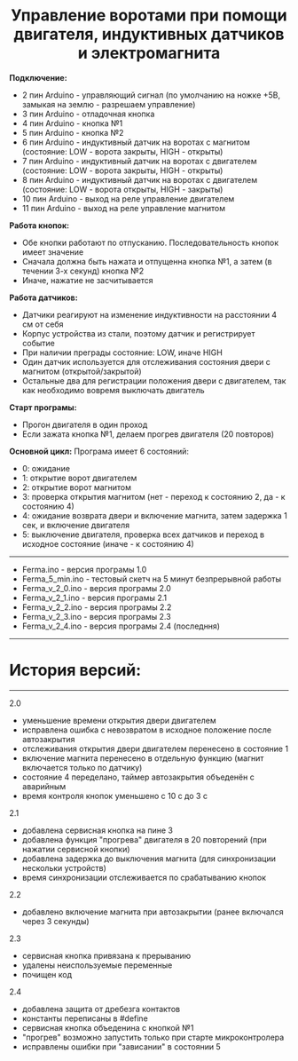 <h1 align="center">Управление воротами при помощи двигателя, индуктивных датчиков и электромагнита</h1>
  <b>Подключение:</b>
  <ul>
    <li>2 пин Arduino - управляющий сигнал (по умолчанию на ножке +5В, замыкая на землю - разрешаем управление)
    <li>3 пин Arduino - отладочная кнопка
    <li>4 пин Arduino - кнопка №1
    <li>5 пин Arduino - кнопка №2
    <li>6 пин Arduino - индуктивный датчик на воротах с магнитом (состояние: LOW - ворота закрыты, HIGH - открыты)
    <li>7 пин Arduino - индуктивный датчик на воротах с двигателем (состояние: LOW - ворота закрыты, HIGH - открыты)
    <li>8 пин Arduino - индуктивный датчик на воротах с двигателем (состояние: LOW - ворота открыты, HIGH - закрыты)
    <li>10 пин Arduino - выход на реле управление двигателем
    <li>11 пин Arduino - выход на реле управление магнитом
  </ul> 
  <b>Работа кнопок:</b>
  <ul>
   <li>Обе кнопки работают по отпусканию. Последовательность кнопок имеет значение
    <li>Сначала должна быть нажата и отпущенна кнопка №1, а затем (в течении 3-х секунд) кнопка №2
    <li>Иначе, нажатие не засчитывается
    </ul>
  <b>Работа датчиков:</b>
  <ul>
    <li>Датчики реагируют на изменение индуктивности на расстоянии 4 см от себя
    <li>Корпус устройства из стали, поэтому датчик и регистрирует событие
    <li>При наличии преграды состояние: LOW, иначе HIGH
    <li>Один датчик используется для отслеживания состояния двери с магнитом (открытой/закрытой)
    <li>Остальные два для регистрации положения двери с двигателем, так как необходимо вовремя выключать двигатель
  </ul>
  <b>Старт програмы:</b>
    <ul>
    <li>Прогон двигателя в один проход<br />
    <li>Если зажата кнопка №1, делаем прогрев двигателя (20 повторов)<br />
  </ul>
  <b>Основной цикл:</b>
    Програма имеет 6 состояний:<br />
    <ul>
    <li>0: ожидание
    <li>1: открытие ворот двигателем
    <li>2: открытие ворот магнитом
    <li>3: проверка открытия магнитом (нет - переход к состоянию 2, да - к состоянию 4)
    <li>4: ожидание возврата двери и включение магнита, затем задержка 1 сек, и включение двигателя
    <li>5: выключение двигателя, проверка всех датчиков и переход в исходное состояние (иначе - к состоянию 4)
    </ul>
<hr>
<ul>
<li>Ferma.ino - версия програмы 1.0
<li>Ferma_5_min.ino - тестовый скетч на 5 минут безпрерывной работы
<li>Ferma_v_2_0.ino - версия програмы 2.0
<li>Ferma_v_2_1.ino - версия програмы 2.1
<li>Ferma_v_2_2.ino - версия програмы 2.2
<li>Ferma_v_2_3.ino - версия програмы 2.3
<li>Ferma_v_2_4.ino - версия програмы 2.4 (последння)
</ul>

<hr>
<h1><b>История версий:</b></h1>
<hr>
  2.0<br />
  <ul>
    <li>уменьшение времени открытия двери двигателем
    <li>исправлена ошибка с невозвратом в исходное положение после автозакрытия
    <li>отслеживания открытия двери двигателем перенесено в состояние 1
    <li>включение магнита перенесено в отдельную функцию (магнит включается только по датчику)
    <li>состояние 4 переделано, таймер автозакрытия объеденён с аварийным
    <li>время контроля кнопок уменьшено с 10 с до 3 с
  </ul>  
  2.1
  <ul>
    <li>добавлена сервисная кнопка на пине 3
    <li>добавлена функция "прогрева" двигателя в 20 повторений (при нажатии сервисной кнопки)
    <li>добавлена задержка до выключения магнита (для синхронизации нескольки устройств)
    <li>время синхронизации отслеживается по срабатыванию кнопок
   </ul> 
  2.2
  <ul>
    <li>добавлено включение магнита при автозакрытии (ранее включался через 3 секунды)   
  </ul> 
  2.3
  <ul>
    <li>сервисная кнопка привязана к прерыванию
    <li>удалены неиспользуемые переменные
    <li>почищен код
   </ul> 
  2.4
  <ul>
    <li>добавлена защита от дребезга контактов
    <li>константы переписаны в #define
    <li>сервисная кнопка объеденина с кнопкой №1
    <li>"прогрев" возможно запустить только при старте микроконтролера
    <li>исправлены ошибки при "зависании"  в состоянии 5  
  </ul>

